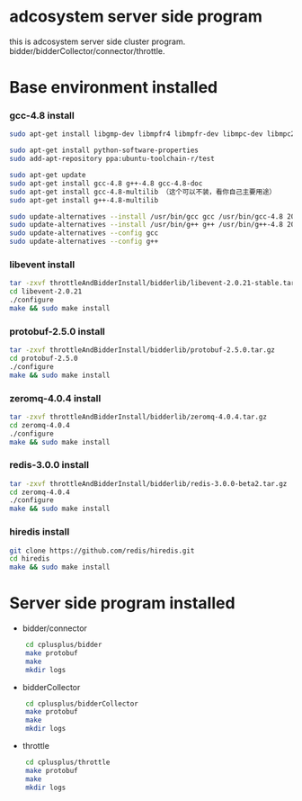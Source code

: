 adcosystem server side program
====

this is adcosystem server side cluster program. bidder/bidderCollector/connector/throttle.

Base environment installed
====

### gcc-4.8 install
```bash
sudo apt-get install libgmp-dev libmpfr4 libmpfr-dev libmpc-dev libmpc2 libtool m4 bison flex autoconf -y

sudo apt-get install python-software-properties 
sudo add-apt-repository ppa:ubuntu-toolchain-r/test

sudo apt-get update 
sudo apt-get install gcc-4.8 g++-4.8 gcc-4.8-doc
sudo apt-get install gcc-4.8-multilib （这个可以不装，看你自己主要用途）
sudo apt-get install g++-4.8-multilib

sudo update-alternatives --install /usr/bin/gcc gcc /usr/bin/gcc-4.8 20
sudo update-alternatives --install /usr/bin/g++ g++ /usr/bin/g++-4.8 20
sudo update-alternatives --config gcc
sudo update-alternatives --config g++
```

### libevent install
```bash
tar -zxvf throttleAndBidderInstall/bidderlib/libevent-2.0.21-stable.tar.gz 
cd libevent-2.0.21
./configure
make && sudo make install
```

### protobuf-2.5.0 install
```bash
tar -zxvf throttleAndBidderInstall/bidderlib/protobuf-2.5.0.tar.gz
cd protobuf-2.5.0
./configure
make && sudo make install
```

### zeromq-4.0.4 install
```bash
tar -zxvf throttleAndBidderInstall/bidderlib/zeromq-4.0.4.tar.gz
cd zeromq-4.0.4
./configure
make && sudo make install
```

### redis-3.0.0 install
```bash
tar -zxvf throttleAndBidderInstall/bidderlib/redis-3.0.0-beta2.tar.gz
cd zeromq-4.0.4
./configure
make && sudo make install
```

### hiredis install
```bash
git clone https://github.com/redis/hiredis.git
cd hiredis
make && sudo make install
```

Server side program installed
====
* bidder/connector
```bash
    cd cplusplus/bidder
    make protobuf
    make
    mkdir logs
 ```
 
* bidderCollector
```bash
    cd cplusplus/bidderCollector
    make protobuf
    make
    mkdir logs
```

* throttle
```bash
    cd cplusplus/throttle
    make protobuf
    make
    mkdir logs
```
